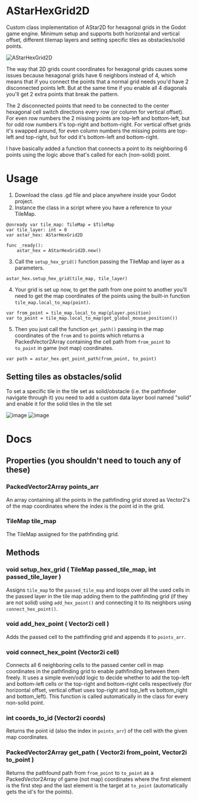 # AStarHexGrid2D
Custom class implementation of AStar2D for hexagonal grids in the Godot game engine.
Minimum setup and supports both horizontal and vertical offset, different tilemap layers and setting specific tiles as obstacles/solid points.

![AStarHexGrid2D](https://github.com/OmarQurashi868/a-star-hex-grid-2d/assets/96021536/49f3e314-5f54-4e63-a6f0-469ba06043ce)

The way that 2D grids count coordinates for hexagonal grids causes some issues because hexagonal grids have 6 neighbors instead of 4, which means that if you connect the points that a normal grid needs you'd have 2 disconnected points left. But at the same time if you enable all 4 diagonals you'll get 2 extra points that break the pattern. 

The 2 disconnected points that need to be connected to the center hexagonal cell switch directions every row (or column for vertical offset). For even row numbers the 2 missing points are top-left and bottom-left, but for odd row numbers it's top-right and bottom-right. For vertical offset grids it's swapped around, for even column numbers the missing points are top-left and top-right, but for odd it's bottom-left and bottom-right.

I have basically added a function that connects a point to its neighboring 6 points using the logic above that's called for each (non-solid) point.

# Usage
1. Download the class .gd file and place anywhere inside your Godot project.
2. Instance the class in a script where you have a reference to your TileMap.
```gdscript
@onready var tile_map: TileMap = $TileMap
var tile_layer: int = 0
var astar_hex: AStarHexGrid2D

func _ready():
	astar_hex = AStarHexGrid2D.new()
```
3. Call the `setup_hex_grid()` function passing the TileMap and layer as a parameters.
```gdscript
astar_hex.setup_hex_grid(tile_map, tile_layer)
```
4. Your grid is set up now, to get the path from one point to another you'll need to get the map coordinates of the points using the built-in function `tile_map.local_to_map(point)`.
```gdscript
var from_point = tile_map.local_to_map(player.position)
var to_point = tile_map.local_to_map(get_global_mouse_position())
```
5. Then you just call the function `get_path()` passing in the map coordinates of the `from` and `to` points which returns a PackedVector2Array containing the cell path from `from_point` to `to_point` in game (not map) coordinates.
```gdscript
var path = astar_hex.get_point_path(from_point, to_point)
```

## Setting tiles as obstacles/solid
To set a specific tile in the tile set as solid/obstacle (i.e. the pathfinder navigate through it) you need to add a custom data layer bool named "solid" and enable it for the solid tiles in the tile set

![image](https://github.com/OmarQurashi868/a-star-hex-grid-2d/assets/96021536/43c84f83-8f62-4bee-94f2-d2722c9a41b8)
![image](https://github.com/OmarQurashi868/a-star-hex-grid-2d/assets/96021536/aaf30572-c8be-433c-afbc-f7b75dbf465a)

# Docs
## Properties (you shouldn't need to touch any of these)
### PackedVector2Array points_arr
An array containing all the points in the pathfinding grid stored as Vector2's of the map coordinates where the index is the point id in the grid.

### TileMap tile_map
The TileMap assigned for the pathfinding grid.

## Methods
### void setup_hex_grid ( TileMap passed_tile_map, int passed_tile_layer )
Assigns `tile_map` to the `passed_tile_map` and loops over all the used cells in the passed layer in the tile map adding them to the pathfinding grid (if they are not solid) using `add_hex_point()` and connecting it to its neighbors using `connect_hex_point()`.

### void add_hex_point ( Vector2i cell )
Adds the passed cell to the pathfinding grid and appends it to `points_arr`.

### void connect_hex_point (Vector2i cell)
Connects all 6 neighboring cells to the passed center cell in map coordinates in the pathfinding grid to enable pathfinding between them freely. It uses a simple even/odd logic to decide whether to add the top-left and bottom-left cells or the top-right and bottom-right cells respectively (for horizontal offset, vertical offset uses top-right and top_left vs bottom_right and bottom_left).
This function is called automatically in the class for every non-solid point.

### int coords_to_id (Vector2i coords)
Returns the point id (also the index in `points_arr`) of the cell with the given map coordinates.

### PackedVector2Array get_path ( Vector2i from_point, Vector2i to_point )
Returns the pathfound path from `from_point` to `to_point` as a PackedVector2Array of game (not map) coordinates where the first element is the first step and the last element is the target at `to_point` (automatically gets the id's for the points).
